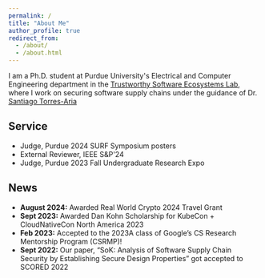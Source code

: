 ```yaml
---
permalink: /
title: "About Me"
author_profile: true
redirect_from: 
  - /about/
  - /about.html
---
```


 I am a Ph.D. student at Purdue University's Electrical and Computer Engineering department in the [Trustworthy Software Ecosystems Lab](https://tselab.github.io/), where I work on securing software supply chains under the guidance of Dr. [Santiago Torres-Aria](https://badhomb.re/)



## Service

- Judge, Purdue 2024 SURF Symposium posters
- External Reviewer, IEEE S&P'24
- Judge, Purdue 2023 Fall Undergraduate Research Expo


## News

- **August 2024:** Awarded Real World Crypto 2024 Travel Grant
- **Sept 2023:** Awarded Dan Kohn Scholarship for KubeCon + CloudNativeCon North America 2023
- **Feb 2023:** Accepted to the 2023A class of Google’s CS Research Mentorship Program (CSRMP)! 
- **Sept 2022:** Our paper, “SoK: Analysis of Software Supply Chain Security by Establishing Secure Design Properties” got accepted to SCORED 2022



